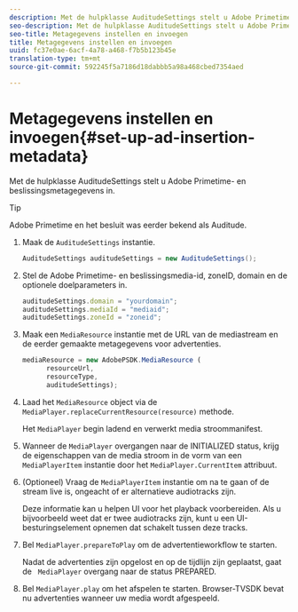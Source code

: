 ```yaml
---
description: Met de hulpklasse AuditudeSettings stelt u Adobe Primetime- en beslissingsmetagegevens in.
seo-description: Met de hulpklasse AuditudeSettings stelt u Adobe Primetime- en beslissingsmetagegevens in.
seo-title: Metagegevens instellen en invoegen
title: Metagegevens instellen en invoegen
uuid: fc37e0ae-6acf-4a78-a468-f7b5b123b45e
translation-type: tm+mt
source-git-commit: 592245f5a7186d18dabbb5a98a468cbed7354aed

---
```



# Metagegevens instellen en invoegen{#set-up-ad-insertion-metadata}

Met de hulpklasse AuditudeSettings stelt u Adobe Primetime- en beslissingsmetagegevens in.

>[!TIP]
>
>Adobe Primetime en het besluit was eerder bekend als Auditude.

1. Maak de `AuditudeSettings` instantie.

   ```java
   AuditudeSettings auditudeSettings = new AuditudeSettings();
   ```

1. Stel de Adobe Primetime- en beslissingsmedia-id, zoneID, domain en de optionele doelparameters in.

   ```js
   auditudeSettings.domain = "yourdomain"; 
   auditudeSettings.mediaId = "mediaid"; 
   auditudeSettings.zoneId = "zoneid";
   ```

1. Maak een `MediaResource` instantie met de URL van de mediastream en de eerder gemaakte metagegevens voor advertenties.

   ```js
   mediaResource = new AdobePSDK.MediaResource ( 
         resourceUrl, 
         resourceType,  
         auditudeSettings);
   ```

1. Laad het `MediaResource` object via de `MediaPlayer.replaceCurrentResource(resource)` methode.

   Het `MediaPlayer` begin ladend en verwerkt media stroommanifest.

1. Wanneer de `MediaPlayer` overgangen naar de INITIALIZED status, krijg de eigenschappen van de media stroom in de vorm van een `MediaPlayerItem` instantie door het `MediaPlayer.CurrentItem` attribuut.
1. (Optioneel) Vraag de `MediaPlayerItem` instantie om na te gaan of de stream live is, ongeacht of er alternatieve audiotracks zijn.

   Deze informatie kan u helpen UI voor het playback voorbereiden. Als u bijvoorbeeld weet dat er twee audiotracks zijn, kunt u een UI-besturingselement opnemen dat schakelt tussen deze tracks.

1. Bel `MediaPlayer.prepareToPlay` om de advertentieworkflow te starten.

   Nadat de advertenties zijn opgelost en op de tijdlijn zijn geplaatst, gaat de `  MediaPlayer ` overgang naar de status PREPARED.
1. Bel `MediaPlayer.play` om het afspelen te starten.
Browser-TVSDK bevat nu advertenties wanneer uw media wordt afgespeeld.
